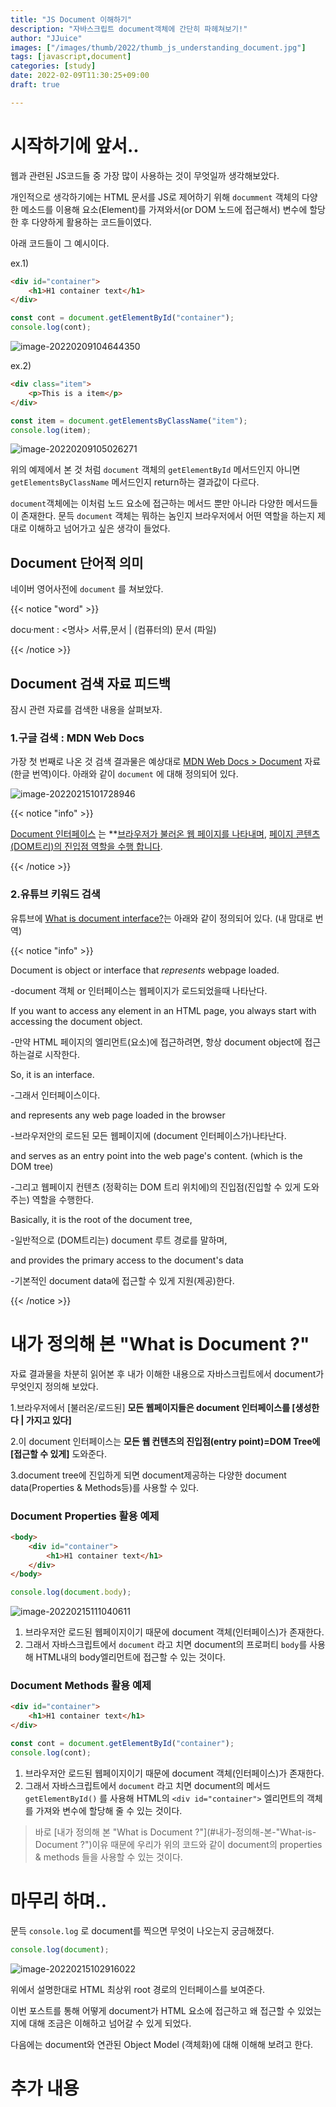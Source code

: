 ```yaml
---
title: "JS Document 이해하기"
description: "자바스크립트 document객체에 간단히 파헤쳐보기!"
author: "JJuice"
images: ["/images/thumb/2022/thumb_js_understanding_document.jpg"]
tags: [javascript,document]
categories: [study]
date: 2022-02-09T11:30:25+09:00
draft: true

---
```




# 시작하기에 앞서..

웹과 관련된 JS코드들 중 가장 많이 사용하는 것이 무엇일까 생각해보았다.

개인적으로 생각하기에는 HTML 문서를 JS로 제어하기 위해 `documment` 객체의 다양한 메소드를 이용해 요소(Element)를 가져와서(or DOM 노드에 접근해서) 변수에 할당한 후 다양하게 활용하는 코드들이였다.

아래 코드들이 그 예시이다.

ex.1)

```html
<div id="container">
	<h1>H1 container text</h1>
</div>
```

```js
const cont = document.getElementById("container");
console.log(cont);
```

![image-20220209104644350](https://raw.githubusercontent.com/JJuiceCode/blog.image.server/main/2022/image-20220209104644350.png)



ex.2)

```html
<div class="item">
	<p>This is a item</p>
</div>
```

```js
const item = document.getElementsByClassName("item");
console.log(item);
```

![image-20220209105026271](https://raw.githubusercontent.com/JJuiceCode/blog.image.server/main/2022/image-20220209105026271.png)



위의 예제에서 본 것 처럼 `document` 객체의 `getElementById` 메서드인지 아니면 `getElementsByClassName` 메서드인지 return하는 결과값이 다르다.

`document`객체에는 이처럼 노드 요소에 접근하는 메서드 뿐만 아니라 다양한 메서드들이 존재한다. 문득 `document` 객체는 뭐하는 놈인지 브라우저에서 어떤 역할을 하는지 제대로 이해하고 넘어가고 싶은 생각이 들었다.




## Document 단어적 의미

네이버 영어사전에 `document` 를 쳐보았다.

{{< notice "word" >}}

docu·ment : <명사> 서류,문서 | (컴퓨터의) 문서 (파일)

{{< /notice >}}



## Document 검색 자료 피드백

잠시 관련 자료를 검색한 내용을 살펴보자.

### 1.구글 검색 : MDN Web Docs

가장 첫 번째로 나온 것 검색 결과물은 예상대로 [MDN Web Docs > Document](https://developer.mozilla.org/ko/docs/Web/API/Document) 자료(한글 번역)이다. 아래와 같이 `document` 에 대해 정의되어 있다.

![image-20220215101728946](https://raw.githubusercontent.com/JJuiceCode/blog.image.server/main/2022/image-20220215101728946.png)

{{< notice "info" >}}

<u>Document 인터페이스</u> 는 **<u>브라우저가 불러온 웹 페이지를 나타내며</u>, <u>페이지 콘텐츠(DOM트리)의 진입점 역할을 수행 합니다</u>.

{{< /notice >}}



### 2.유튜브 키워드 검색

유튜브에 [What is document interface?](https://www.youtube.com/watch?v=EVNbGVMlANs&t=428s)는 아래와 같이 정의되어 있다. (내 맘대로 번역)

{{< notice "info" >}}

Document is object or interface that *represents* webpage loaded.

-document 객체 or 인터페이스는 웹페이지가 로드되었을때 나타난다.

If you want to access any element in an HTML page, you always start with accessing the document object.

-만약 HTML 페이지의 엘리먼트(요소)에 접근하려면, 항상 document object에 접근하는걸로 시작한다.

So, it is an interface.

-그래서 인터페이스이다.

and represents any web page loaded in the browser

-브라우저안의 로드된 모든 웹페이지에 (document 인터페이스가)나타난다.

and serves as an entry point into the web page's content. (which is the DOM tree)

-그리고 웹페이지 컨텐츠 (정확히는 DOM 트리 위치에)의 진입점(진입할 수 있게 도와주는) 역할을 수행한다.

Basically, it is the root of the document tree,

-일반적으로 (DOM트리는) document 루트 경로를 말하며,

and provides the primary access to the document's data

-기본적인 document data에 접근할 수 있게 지원(제공)한다.

{{< /notice >}}





# 내가 정의해 본 "What is Document ?"

자료 결과물을 차분히 읽어본 후 내가 이해한 내용으로 자바스크립트에서 document가 무엇인지 정의해 보았다.

1.브라우저에서 [불러온/로드된] **모든 웹페이지들은 document 인터페이스를 [생성한다 | 가지고 있다]**

2.이 document 인터페이스는 **모든 웹 컨텐츠의 진입점(entry point)=DOM Tree에 [접근할 수 있게]** 도와준다.

3.document tree에 진입하게 되면 document제공하는 다양한 document data(Properties & Methods등)를 사용할 수 있다.





### Document Properties 활용 예제

```html
<body>
	<div id="container">
		<h1>H1 container text</h1>
	</div>
</body>
```

```js
console.log(document.body);
```

![image-20220215111040611](https://raw.githubusercontent.com/JJuiceCode/blog.image.server/main/2022/image-20220215111040611.png)

1. 브라우저안 로드된 웹페이지이기 때문에 document 객체(인터페이스)가 존재한다.
2. 그래서 자바스크립트에서 `document` 라고 치면 document의 프로퍼티 `body`를 사용해  HTML내의 body엘리먼트에 접근할 수 있는 것이다.

### Document Methods 활용 예제

```html
<div id="container">
	<h1>H1 container text</h1>
</div>
```

```js
const cont = document.getElementById("container");
console.log(cont);
```

1. 브라우저안 로드된 웹페이지이기 때문에 document 객체(인터페이스)가 존재한다.
2. 그래서 자바스크립트에서 `document` 라고 치면 document의 메서드 `getElementById()` 를 사용해 HTML의 `<div id="container">` 엘리먼트의 객체를 가져와 변수에 할당해 줄 수 있는 것이다.



> 바로 [내가 정의해 본 "What is Document ?"](#내가-정의해-본-"What-is-Document ?")이유 때문에 우리가 위의 코드와 같이 document의 properties & methods 들을 사용할 수 있는 것이다.





# 마무리 하며..

문득 `console.log` 로 document를 찍으면 무엇이 나오는지 궁금해졌다.

```js
console.log(document);
```

![image-20220215102916022](https://raw.githubusercontent.com/JJuiceCode/blog.image.server/main/2022/image-20220215102916022.png)

위에서 설명한대로 HTML 최상위 root 경로의 인터페이스를 보여준다.

이번 포스트를 통해 어떻게 document가  HTML 요소에 접근하고 왜 접근할 수 있었는지에 대해 조금은 이해하고 넘어갈 수 있게 되었다.

다음에는 document와 연관된 Object Model (객체화)에 대해 이해해 보려고 한다.



# 추가 내용